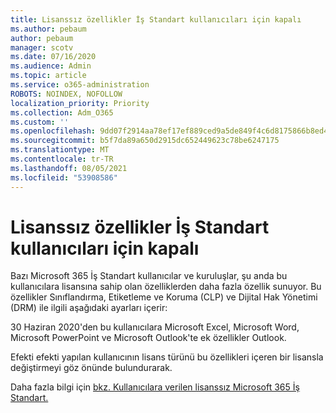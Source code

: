 ```yaml
---
title: Lisanssız özellikler İş Standart kullanıcıları için kapalı
ms.author: pebaum
author: pebaum
manager: scotv
ms.date: 07/16/2020
ms.audience: Admin
ms.topic: article
ms.service: o365-administration
ROBOTS: NOINDEX, NOFOLLOW
localization_priority: Priority
ms.collection: Adm_O365
ms.custom: ''
ms.openlocfilehash: 9dd07f2914aa78ef17ef889ced9a5de849f4c6d8175866b8ed4a41cbd28b9510
ms.sourcegitcommit: b5f7da89a650d2915dc652449623c78be6247175
ms.translationtype: MT
ms.contentlocale: tr-TR
ms.lasthandoff: 08/05/2021
ms.locfileid: "53908586"
---
```

# <a name="unlicensed-features-turned-off-for-business-standard-users"></a>Lisanssız özellikler İş Standart kullanıcıları için kapalı

Bazı Microsoft 365 İş Standart kullanıcılar ve kuruluşlar, şu anda bu kullanıcılara lisansına sahip olan özelliklerden daha fazla özellik sunuyor. Bu özellikler Sınıflandırma, Etiketleme ve Koruma (CLP) ve Dijital Hak Yönetimi (DRM) ile ilgili aşağıdaki ayarları içerir:
    
30 Haziran 2020'den bu kullanıcılara Microsoft Excel, Microsoft Word, Microsoft PowerPoint ve Microsoft Outlook'te ek özellikler Outlook.

Efekti efekti yapılan kullanıcının lisans türünü bu özellikleri içeren bir lisansla değiştirmeyi göz önünde bulundurarak. 

Daha fazla bilgi için [bkz. Kullanıcılara verilen lisanssız Microsoft 365 İş Standart.](https://support.microsoft.com/help/4568654/extra-features-to-be-turned-off-for-microsoft-365-business-standard?preview)